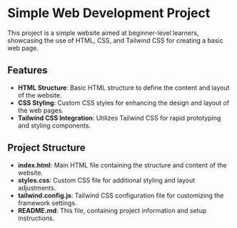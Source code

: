# Simple Web Development Project

This project is a simple website aimed at beginner-level learners, showcasing the use of HTML, CSS, and Tailwind CSS for creating a basic web page.

## Features

- **HTML Structure**: Basic HTML structure to define the content and layout of the website.
- **CSS Styling**: Custom CSS styles for enhancing the design and layout of the web pages.
- **Tailwind CSS Integration**: Utilizes Tailwind CSS for rapid prototyping and styling components.

## Project Structure

- **index.html**: Main HTML file containing the structure and content of the website.
- **styles.css**: Custom CSS file for additional styling and layout adjustments.
- **tailwind.config.js**: Tailwind CSS configuration file for customizing the framework settings.
- **README.md**: This file, containing project information and setup instructions.
